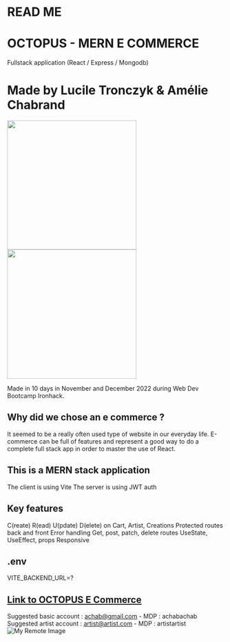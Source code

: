 # READ ME

# OCTOPUS - MERN E COMMERCE

Fullstack application (React / Express / Mongodb)

# Made by Lucile Tronczyk & Amélie Chabrand

 <img src="https://res.cloudinary.com/dsioshcio/image/upload/v1677540438/Screenshot_2023-02-27_at_15.26.04_ecyinf.png" width="300px"/>
  <img src="https://res.cloudinary.com/dsioshcio/image/upload/v1677540446/Screenshot_2023-02-27_at_15.25.02_jwssfc.png" width="300px"/>

Made in 10 days in November and December 2022 during Web Dev Bootcamp Ironhack.

## Why did we chose an e commerce ?

It seemed to be a really often used type of website in our everyday life. E-commerce can be full of features and represent a good way to do a complete full stack app in order to master the use of React.

## This is a MERN stack application

The client is using Vite
The server is using JWT auth

## Key features

C(reate) R(ead) U(pdate) D(elete) on Cart, Artist, Creations
Protected routes back and front
Error handling
Get, post, patch, delete routes
UseState, UseEffect, props
Responsive

## .env

VITE_BACKEND_URL=?


## [Link to OCTOPUS E Commerce](https://octopus-ecommerce.netlify.app/)

Suggested basic account : achab@gmail.com - MDP : achabachab
Suggested artist account : artist@artist.com - MDP : artistartist
![My Remote Image](https://res.cloudinary.com/dzkbycvev/image/upload/v1670516711/preview-octopus_z5xrwt.png)

